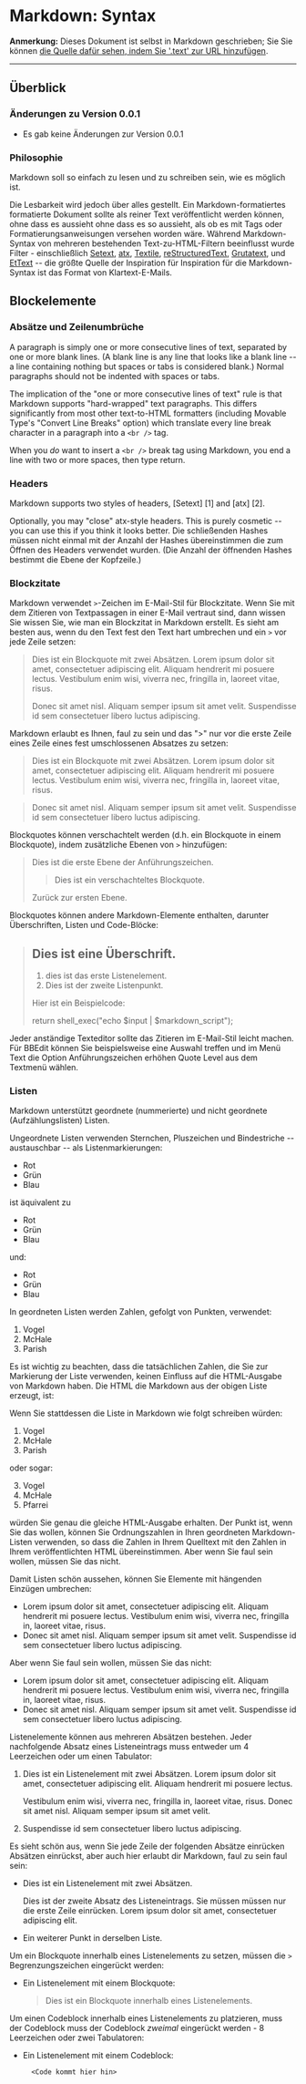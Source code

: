 # Markdown: Syntax

**Anmerkung:** Dieses Dokument ist selbst in Markdown geschrieben; Sie
Sie können [die Quelle dafür sehen, indem Sie '.text' zur URL hinzufügen](/projects/markdown/syntax.text).

----

## Überblick

### Änderungen zu Version 0.0.1

* Es gab keine Änderungen zur Version 0.0.1

### Philosophie

Markdown soll so einfach zu lesen und zu schreiben sein, wie es möglich ist.

Die Lesbarkeit wird jedoch über alles gestellt. Ein Markdown-formatiertes
formatierte Dokument sollte als reiner Text veröffentlicht werden können, ohne dass es aussieht
ohne dass es so aussieht, als ob es mit Tags oder Formatierungsanweisungen versehen worden wäre. Während
Markdown-Syntax von mehreren bestehenden Text-zu-HTML-Filtern beeinflusst wurde
Filter - einschließlich [Setext](http://docutils.sourceforge.net/mirror/setext.html), [atx](http://www.aaronsw.com/2002/atx/), [Textile](http://textism.com/tools/textile/), [reStructuredText](http://docutils.sourceforge.net/rst.html),
[Grutatext](http://www.triptico.com/software/grutatxt.html), und [EtText](http://ettext.taint.org/doc/) -- die größte Quelle der Inspiration für
Inspiration für die Markdown-Syntax ist das Format von Klartext-E-Mails.

## Blockelemente

### Absätze und Zeilenumbrüche

A paragraph is simply one or more consecutive lines of text, separated
by one or more blank lines. (A blank line is any line that looks like a
blank line -- a line containing nothing but spaces or tabs is considered
blank.) Normal paragraphs should not be indented with spaces or tabs.

The implication of the "one or more consecutive lines of text" rule is
that Markdown supports "hard-wrapped" text paragraphs. This differs
significantly from most other text-to-HTML formatters (including Movable
Type's "Convert Line Breaks" option) which translate every line break
character in a paragraph into a `<br />` tag.

When you *do* want to insert a `<br />` break tag using Markdown, you
end a line with two or more spaces, then type return.

### Headers

Markdown supports two styles of headers, [Setext] [1] and [atx] [2].

Optionally, you may "close" atx-style headers. This is purely
cosmetic -- you can use this if you think it looks better. Die
schließenden Hashes müssen nicht einmal mit der Anzahl der Hashes übereinstimmen
die zum Öffnen des Headers verwendet wurden. (Die Anzahl der öffnenden Hashes
bestimmt die Ebene der Kopfzeile.)

### Blockzitate

Markdown verwendet `>`-Zeichen im E-Mail-Stil für Blockzitate. Wenn Sie
mit dem Zitieren von Textpassagen in einer E-Mail vertraut sind, dann wissen Sie
wissen Sie, wie man ein Blockzitat in Markdown erstellt. Es sieht am besten aus, wenn du den Text fest
den Text hart umbrechen und ein `>` vor jede Zeile setzen:

> Dies ist ein Blockquote mit zwei Absätzen. Lorem ipsum dolor sit amet,
> consectetuer adipiscing elit. Aliquam hendrerit mi posuere lectus.
> Vestibulum enim wisi, viverra nec, fringilla in, laoreet vitae, risus.
> 
> Donec sit amet nisl. Aliquam semper ipsum sit amet velit. Suspendisse
> id sem consectetuer libero luctus adipiscing.

Markdown erlaubt es Ihnen, faul zu sein und das ">" nur vor die erste Zeile eines
Zeile eines fest umschlossenen Absatzes zu setzen:

> Dies ist ein Blockquote mit zwei Absätzen. Lorem ipsum dolor sit amet,
consectetuer adipiscing elit. Aliquam hendrerit mi posuere lectus.
Vestibulum enim wisi, viverra nec, fringilla in, laoreet vitae, risus.

> Donec sit amet nisl. Aliquam semper ipsum sit amet velit. Suspendisse
id sem consectetuer libero luctus adipiscing.

Blockquotes können verschachtelt werden (d.h. ein Blockquote in einem Blockquote), indem
zusätzliche Ebenen von `>` hinzufügen:

> Dies ist die erste Ebene der Anführungszeichen.
>
> > Dies ist ein verschachteltes Blockquote.
>
> Zurück zur ersten Ebene.

Blockquotes können andere Markdown-Elemente enthalten, darunter Überschriften, Listen
und Code-Blöcke:

> ## Dies ist eine Überschrift.
> 
> 1. dies ist das erste Listenelement.
> 2.   Dies ist der zweite Listenpunkt.
> 
> Hier ist ein Beispielcode:
> 
> return shell_exec("echo $input | $markdown_script");

Jeder anständige Texteditor sollte das Zitieren im E-Mail-Stil leicht machen. Für
BBEdit können Sie beispielsweise eine Auswahl treffen und im Menü Text die Option Anführungszeichen erhöhen
Quote Level aus dem Textmenü wählen.

### Listen

Markdown unterstützt geordnete (nummerierte) und nicht geordnete (Aufzählungslisten) Listen.

Ungeordnete Listen verwenden Sternchen, Pluszeichen und Bindestriche -- austauschbar
-- als Listenmarkierungen:

* Rot
* Grün
* Blau

ist äquivalent zu

+ Rot
+ Grün
+ Blau

und:

- Rot
- Grün
- Blau

In geordneten Listen werden Zahlen, gefolgt von Punkten, verwendet:

1.  Vogel
2.  McHale
3.  Parish

Es ist wichtig zu beachten, dass die tatsächlichen Zahlen, die Sie zur Markierung der
Liste verwenden, keinen Einfluss auf die HTML-Ausgabe von Markdown haben. Die HTML
die Markdown aus der obigen Liste erzeugt, ist:

Wenn Sie stattdessen die Liste in Markdown wie folgt schreiben würden:

1.  Vogel
1.  McHale
1.  Parish

oder sogar:

3. Vogel
1. McHale
8. Pfarrei

würden Sie genau die gleiche HTML-Ausgabe erhalten. Der Punkt ist, wenn Sie das wollen,
können Sie Ordnungszahlen in Ihren geordneten Markdown-Listen verwenden, so dass
die Zahlen in Ihrem Quelltext mit den Zahlen in Ihrem veröffentlichten HTML übereinstimmen.
Aber wenn Sie faul sein wollen, müssen Sie das nicht.

Damit Listen schön aussehen, können Sie Elemente mit hängenden Einzügen umbrechen:

* Lorem ipsum dolor sit amet, consectetuer adipiscing elit.
    Aliquam hendrerit mi posuere lectus. Vestibulum enim wisi,
    viverra nec, fringilla in, laoreet vitae, risus.
* Donec sit amet nisl. Aliquam semper ipsum sit amet velit.
    Suspendisse id sem consectetuer libero luctus adipiscing.

Aber wenn Sie faul sein wollen, müssen Sie das nicht:

* Lorem ipsum dolor sit amet, consectetuer adipiscing elit.
Aliquam hendrerit mi posuere lectus. Vestibulum enim wisi,
viverra nec, fringilla in, laoreet vitae, risus.
* Donec sit amet nisl. Aliquam semper ipsum sit amet velit.
Suspendisse id sem consectetuer libero luctus adipiscing.

Listenelemente können aus mehreren Absätzen bestehen. Jeder nachfolgende
Absatz eines Listeneintrags muss entweder um 4 Leerzeichen
oder um einen Tabulator:

1.  Dies ist ein Listenelement mit zwei Absätzen. Lorem ipsum dolor
    sit amet, consectetuer adipiscing elit. Aliquam hendrerit
    mi posuere lectus.

    Vestibulum enim wisi, viverra nec, fringilla in, laoreet
    vitae, risus. Donec sit amet nisl. Aliquam semper ipsum
    sit amet velit.

2.  Suspendisse id sem consectetuer libero luctus adipiscing.

Es sieht schön aus, wenn Sie jede Zeile der folgenden Absätze einrücken
Absätzen einrückst, aber auch hier erlaubt dir Markdown, faul zu sein
faul sein:

* Dies ist ein Listenelement mit zwei Absätzen.

    Dies ist der zweite Absatz des Listeneintrags. Sie müssen
müssen nur die erste Zeile einrücken. Lorem ipsum dolor
sit amet, consectetuer adipiscing elit.

* Ein weiterer Punkt in derselben Liste.

Um ein Blockquote innerhalb eines Listenelements zu setzen, müssen die `>`
Begrenzungszeichen eingerückt werden:

* Ein Listenelement mit einem Blockquote:

    > Dies ist ein Blockquote
    > innerhalb eines Listenelements.

Um einen Codeblock innerhalb eines Listenelements zu platzieren, muss der Codeblock
muss der Codeblock *zweimal* eingerückt werden - 8 Leerzeichen oder zwei Tabulatoren:

* Ein Listenelement mit einem Codeblock:

        <Code kommt hier hin>

